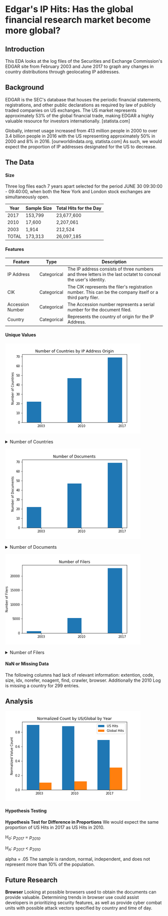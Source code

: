 # Edgar's IP Hits: Has the global financial research market become more global?

## Introduction
This EDA looks at the log files of the Securities and Exchange Commission's EDGAR site from February 2003 and June 2017 to graph any changes in country distributions through geolocating IP addresses.

## Background
EDGAR is the SEC's database that houses the periodic financial statements, registrations, and other public declarations as required by law of publicly traded companies on US exchanges.  The US market represents approximately 53% of the global financial trade, making EDGAR a highly valuable resource for investors internationally. [statista.com] 

Globally, internet usage increased from 413 million people in 2000 to over 3.4 billion people in 2016 with the US representing approximately 50% in 2000 and 8% in 2016. [ourworldindata.org, statista.com] As such, we would expect the proportion of IP addresses designated for the US to decrease. 

## The Data
#### Size
Three log files each 7 years apart selected for the period JUNE 30 09:30:00 - 09:40:00, when both the New York and London stock exchanges are simultaneously open. 

Year | Sample Size | Total Hits for the Day  
---- | -------------- | -------------------
2017 | 153,799 | 23,677,600 
2010 | 17,600 | 2,207,061 
2003 | 1,914 |  212,524 
TOTAL | 173,313 | 26,097,185

#### Features

Feature | Type | Description
------- |----- | --------------
IP Address | Categorical | The IP address consists of three numbers and three letters in the last octatet to conceal the user's identity.
CIK | Categorical | The CIK represents the filer's registration number. This can be the company itself or a third party filer.
Accession Number | Categorical | The Accession number represents a serial number for the document filed. 
Country | Categorical | Represents the country of origin for the IP Address.

#### Unique Values

![alt](data/numco.png)
<details><summary>Number of Countries</summary></details>

![alt](data/numdoc.png)
<details><summary>Number of Documents</summary></details>

![alt](data/numfiler.png)
<details><summary>Number of Filers</summary></details>


#### NaN or Missing Data
The following columns had lack of relevant information: extention, code, size, idx, norefer, noagent, find, crawler, browser.
Additionally the 2010 Log is missing a country for 299 entries.
## Analysis

![US v Globe](data/usvgb.png)

#### Hypothesis Testing
**Hypothesis Test for Difference in Proportions**
We would expect the same proportion of US Hits in 2017 as US Hits in 2010. 

H<sub>*0*</sub>: *p<sub>2017</sub>* = *p<sub>2010</sub>*  

H<sub>*A*</sub>: *p<sub>2017</sub>* < *p<sub>2010</sub>* 

alpha = .05
The sample is random, normal, independent, and does not represent more than 10% of the population.



## Future Research
**Browser** Looking at possible browsers used to obtain the documents can provide valuable. Determining trends in browser use could assist developers in prioritizing security features, as well as provide cyber combat units with possible attack vectors specified by country and time of day. 
